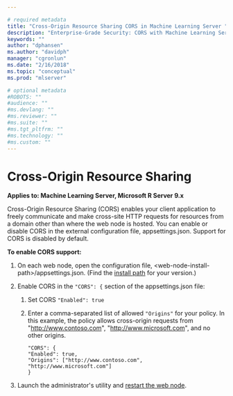 ```yaml
---

# required metadata
title: "Cross-Origin Resource Sharing CORS in Machine Learning Server "
description: "Enterprise-Grade Security: CORS with Machine Learning Server"
keywords: ""
author: "dphansen"
ms.author: "davidph"
manager: "cgronlun"
ms.date: "2/16/2018"
ms.topic: "conceptual"
ms.prod: "mlserver"

# optional metadata
#ROBOTS: ""
#audience: ""
#ms.devlang: ""
#ms.reviewer: ""
#ms.suite: ""
#ms.tgt_pltfrm: ""
#ms.technology: ""
#ms.custom: ""
---
```


# Cross-Origin Resource Sharing 

**Applies to:  Machine Learning Server, Microsoft R Server 9.x**

Cross-Origin Resource Sharing (CORS) enables your client application to freely communicate and make cross-site HTTP requests for resources from a domain other than where the web node is hosted. You can enable or disable CORS in the external configuration file, appsettings.json. Support for CORS is disabled by default.  

**To enable CORS support:**

1. On each web node, open the configuration file, \<web-node-install-path>/appsettings.json. (Find the [install path](../operationalize/configure-find-admin-configuration-file.md) for your version.)

2. Enable CORS in the `"CORS": {` section of the  appsettings.json file:
   1. Set CORS `"Enabled": true`

   2. Enter a comma-separated list of allowed `"Origins"` for your policy.  In this example, the policy allows cross-origin requests from "<http://www.contoso.com>", "<http://www.microsoft.com>", and no other origins.
      ```
      "CORS": {
      "Enabled": true,
      "Origins": ["http://www.contoso.com", "http://www.microsoft.com"]
      }
      ```

3. Launch the administrator's utility and [restart the web node](configure-admin-cli-stop-start.md).
